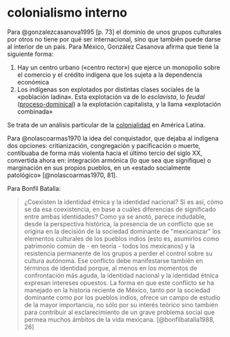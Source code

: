 # colonialismo interno

Para @gonzalezcasanova1995 [p. 73] el dominio de unos grupos culturales por otros no tiene por qué ser internacional, sino que también puede darse al interior de un país. Para México, González Casanova afirma que tiene la siguiente forma:

1. Hay un centro urbano («centro rector») que ejerce un monopolio sobre el comercio y el crédito indígena que los sujeta a la dependencia económica
1. Los indígenas son explotados por distintas clases sociales de la «población ladina». Esta explotación va de lo *esclavista*, lo *feudal* ([proceso-dominical](proceso-dominical.md)) a la explotación capitalista, y la llama «explotación combinada»

Se trata de un análisis particular de la [colonialidad](colonialidad.md) en América Latina.

Para @nolascoarmas1970 la idea del conquistador, que dejaba al indígena dos opciones: critianización, congregación y pacificación o muerte, contibuaba de forma más violenta hacia el último tercio del siglo XX, convertida ahora en: integración armónica (lo que sea que signifique) o marginación en sus propios pueblos, en un «estado socialmente patológico» [@nolascoarmas1970, 81].

Para Bonfil Batalla:

 >
 > ¿Coexisten la identidad étnica y la identidad nacional? Si es así, cómo se da esa coexistencia, en base a cuáles diferencias de significado entre ambas identidades? Como ya se anotó, parece indudable, desde la perspectiva histórica, la presencia de un conflicto que se origina en la decisión de la sociedad dominante de "mexicanizar" los elementos culturales de los pueblos indios (esto es, asumirlos como patrimonio común de - en teoría - todos los mexicanos) y la resistencia permanente de los grupos a perder el control sobre su cultura autónoma. Ese conflicto debe manifestarse también en términos de identidad porque, al menos en los momentos de confrontación más aguda, la identidad nacional y la identidad étnica expresan intereses opuestos. La forma en que este conflicto se ha manejado en la historia reciente de México, tanto por la sociedad dominante como por los pueblos indios, ofrece un campo de estudio de la mayor importancia, no sólo por su interés teórico sino también para contribuir al esclarecimiento de un grave problema social que permea muchos ámbitos de la vida mexicana. [@bonfilbatalla1988, 26]
